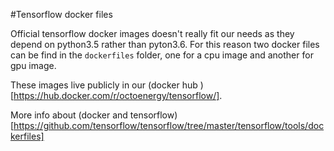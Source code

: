 #Tensorflow docker files

Official tensorflow docker images doesn't really fit our needs as they depend on python3.5 rather than pyton3.6. For this reason two docker files can be find in the `dockerfiles` folder, one for a cpu image and another for gpu image. 

These images live publicly in our (docker hub )[https://hub.docker.com/r/octoenergy/tensorflow/].

More info about (docker and tensorflow)[https://github.com/tensorflow/tensorflow/tree/master/tensorflow/tools/dockerfiles]


